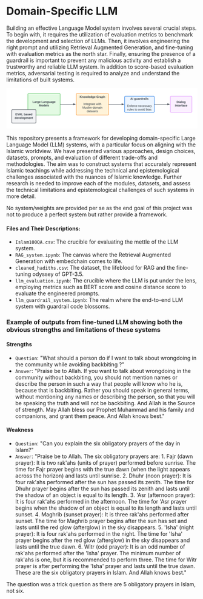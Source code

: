# Domain-Specific LLM

Building an effective Language Model system involves several crucial steps. To begin with, it requires the utilization of evaluation metrics to benchmark the development and selection of LLMs. Then, it involves engineering the right prompt and utilizing Retrieval Augmented Generation, and fine-tuning with evaluation metrics as the north star. Finally, ensuring the presence of a guardrail is important to prevent any malicious activity and establish a trustworthy and reliable LLM system. In addition to score-based evaluation metrics, adversarial testing is required to analyze and understand the limitations of built systems.

![Framework for Domain-specific LLM System](full-stack-gen-ai-framework.png)

This repository presents a framework for developing domain-specific Large Language Model (LLM) systems, with a particular focus on aligning with the Islamic worldview. We have presented various approaches, design choices, datasets, prompts, and evaluation of different trade-offs and methodologies. The aim was to construct systems that accurately represent Islamic teachings while addressing the technical and epistemological challenges associated with the nuances of Islamic knowledge. Further research is needed to improve each of the modules, datasets, and assess the technical limitations and epistemological challenges of such systems in more detail.

No system/weights are provided per se as the end goal of this project was not to produce a perfect system but rather provide a framework.


#### Files and Their Descriptions:

- `Islam100QA.csv`: The crucible for evaluating the mettle of the LLM system.
- `RAG_system.ipynb`: The canvas where the Retrieval Augmented Generation with embedchain comes to life.
- `cleaned_hadiths.csv`: The dataset, the lifeblood for RAG and the fine-tuning odyssey of GPT-3.5.
- `llm_evaluation.ipynb`: The crucible where the LLM is put under the lens, employing metrics such as BERT score and cosine distance score to evaluate the engineered prompts.
- `llm_guardrail_system.ipynb`: The realm where the end-to-end LLM system with guardrail code blossoms.

### Example of outputs from fine-tuned LLM showing both the obvious strengths and limitations of these systems

#### Strengths

- `Question`: "What should a person do if I want to talk about wrongdoing in the community while avoiding backbiting ?"
- `Answer`: "Praise be to Allah. If you want to talk about wrongdoing in the community without backbiting, you should not mention names or describe the person in such a way that people will know who he is, because that is backbiting. Rather you should speak in general terms, without mentioning any names or describing the person, so that you will be speaking the truth and will not be backbiting. And Allah is the Source of strength. May Allah bless our Prophet Muhammad and his family and companions, and grant them peace. And Allah knows best."

#### Weakness
- `Question`: "Can you explain the six obligatory prayers of the day in Islam?"
- `Answer`: "Praise be to Allah. The six obligatory prayers are: 1. Fajr (dawn prayer): It is two rak'ahs (units of prayer) performed before sunrise. The time for Fajr prayer begins with the true dawn (when the light appears across the horizon) and lasts until sunrise. 2. Dhuhr (noon prayer): It is four rak'ahs performed after the sun has passed its zenith. The time for Dhuhr prayer begins after the sun has passed its zenith and lasts until the shadow of an object is equal to its length. 3. 'Asr (afternoon prayer): It is four rak'ahs performed in the afternoon. The time for 'Asr prayer begins when the shadow of an object is equal to its length and lasts until sunset. 4. Maghrib (sunset prayer): It is three rak'ahs performed after sunset. The time for Maghrib prayer begins after the sun has set and lasts until the red glow (afterglow) in the sky disappears. 5. 'Isha' (night prayer): It is four rak'ahs performed in the night. The time for 'Isha' prayer begins after the red glow (afterglow) in the sky disappears and lasts until the true dawn. 6. Witr (odd prayer): It is an odd number of rak'ahs performed after the 'Isha' prayer. The minimum number of rak'ahs is one, but it is recommended to perform three. The time for Witr prayer is after performing the 'Isha' prayer and lasts until the true dawn. These are the six obligatory prayers in Islam. And Allah knows best."

The question was a trick question as there are 5 obligatory prayers in Islam, not six. 
